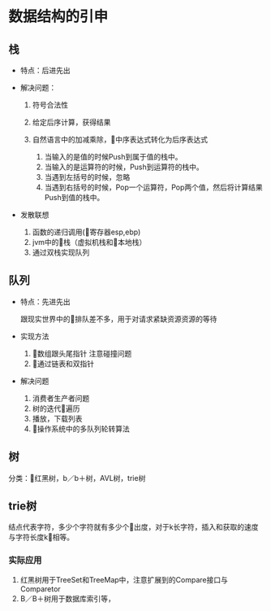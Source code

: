 # 数据结构的引申

## 栈

- 特点：后进先出
- 解决问题：

    1. 符号合法性
    1. 给定后序计算，获得结果
    1. 自然语言中的加减乘除，中序表达式转化为后序表达式

        1) 当输入的是值的时候Push到属于值的栈中。
        1) 当输入的是运算符的时候，Push到运算符的栈中。
        1) 当遇到左括号的时候，忽略
        1) 当遇到右括号的时候，Pop一个运算符，Pop两个值，然后将计算结果Push到值的栈中。

- 发散联想

    1. 函数的递归调用(寄存器esp,ebp)
    1. jvm中的栈（虚拟机栈和本地栈）
    1. 通过双栈实现队列

## 队列

- 特点：先进先出

    跟现实世界中的排队差不多，用于对请求紧缺资源资源的等待
- 实现方法

    1. 数组跟头尾指针 注意碰撞问题
    1. 通过链表和双指针

- 解决问题
    1. 消费者生产者问题
    1. 树的迭代遍历
    1. 播放，下载列表
    1. 操作系统中的多队列轮转算法

## 树

分类：红黑树，b／b＋树，AVL树，trie树

## trie树

结点代表字符，多少个字符就有多少个出度，对于k长字符，插入和获取的速度与字符长度k相等。

### 实际应用

1. 红黑树用于TreeSet和TreeMap中，注意扩展到的Compare接口与Comparetor
1. B／B＋树用于数据库索引等，
 